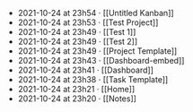 - 2021-10-24 at 23h54 · [[Untitled Kanban]]
- 2021-10-24 at 23h53 · [[Test Project]]
- 2021-10-24 at 23h49 · [[Test 1]]
- 2021-10-24 at 23h49 · [[Test 2]]
- 2021-10-24 at 23h49 · [[Project Template]]
- 2021-10-24 at 23h43 · [[Dashboard-embed]]
- 2021-10-24 at 23h41 · [[Dashboard]]
- 2021-10-24 at 23h38 · [[Task Template]]
- 2021-10-24 at 23h21 · [[Home]]
- 2021-10-24 at 23h20 · [[Notes]]

